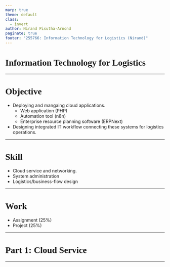 ```yaml
---
marp: true
theme: default
class:
  - invert
author: Nirand Pisutha-Arnond
paginate: true
footer: "255766: Information Technology for Logistics (Nirand)"
---
```


<style>
@import url('https://fonts.googleapis.com/css2?family=Prompt:ital,wght@0,100;0,300;0,400;0,700;1,100;1,300;1,400;1,700&display=swap');

    :root {
    font-family: Prompt;
    --hl-color: #D57E7E;
}
h1 {
  font-family: Prompt
}
</style>

# Information Technology for Logistics

---

# Objective

- Deploying and mangaing cloud applications.
  - Web application (PHP)
  - Automation tool (n8n)
  - Enterprise resource planning software (ERPNext)
- Designing integrated IT workflow connecting these systems for logistics operations.

---

# Skill

- Cloud service and networking.
- System administration
- Logistics/business-flow design

---

# Work

- Assignment (25%)
- Project (25%)

---

# Part 1: Cloud Service

---
